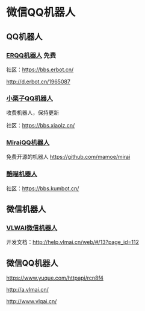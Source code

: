 # 微信QQ机器人

## QQ机器人

### [ERQQ机器人](https://erbot.cn/) 免费

社区：https://bbs.erbot.cn/ 

http://d.erbot.cn/1965087

### [小栗子QQ机器人](https://www.xiaolz.cn/)

收费机器人，保持更新

社区：https://bbs.xiaolz.cn/

### [MiraiQQ机器人](https://github.com/mamoe/mirai)

免费开源的机器人  https://github.com/mamoe/mirai

### [酷喵机器人](https://www.kumbot.cn/)

社区：https://bbs.kumbot.cn/

## 微信机器人

### [VLWAI微信机器人](http://a.vlwai.cn/)

开发文档：http://help.vlmai.cn/web/#/13?page_id=112





## 微信QQ机器人

https://www.yuque.com/httpapi/rcn8f4

http://a.vlmai.cn/

http://www.vlqai.cn/


